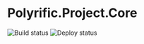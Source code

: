 # Polyrific.Project.Core

![Build status](https://dev.azure.com/polyrific/BaseProjects/_apis/build/status/libs.core.master)
![Deploy status](https://vsrm.dev.azure.com/polyrific/_apis/public/Release/badge/9903748d-4abf-42e0-954a-c7db978eabdd/1/1)
